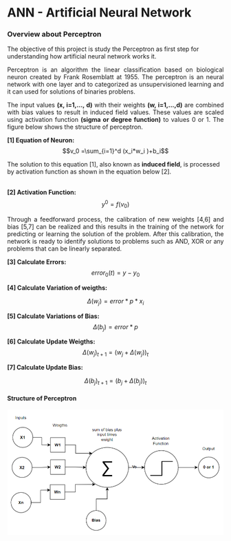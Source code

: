 # ANN - Artificial Neural Network

### Overview about Perceptron ##
<p align="jutify">
The objective of this project is study the Perceptron as first step for understanding how artificial neural network works it.
</p>

<p align="justify">
Perceptron is an algorithm the linear classification based on biological neuron created by Frank Rosemblatt at 1955. The perceptron is an neural network with one layer and to categorized as unsupervisioned learning and it can used for solutions of binaries problens. 
<p>

<p align='justify'>
The input values <b>(x, i=1,..., d)</b> with their weights <b>(w, i=1,...,d)</b> are combined with bias values to result in induced field values. These values are scaled using activation function <b>(sigma or degree function)</b> to values 0 or 1. 
The figure below shows the structure of perceptron. 
</p>

<b>[1] Equation of Neuron:</b>
$$v_0 =\sum_{i=1}^d (x_i*w_i )+b_i$$

The solution to this equation [1], also known as <b>induced field</b>, is processed by activation function as shown in the equation below [2].<br><br/>

<b>[2] Activation Function:</b>
$$y^0 = f(v_0)$$

<p align="justify">
Through a feedforward process, the calibration of new weights [4,6] and bias [5,7] can be realized and this results in the training of the network for predicting or learning the solution of the problem. After this calibration, the network is ready to identify solutions to problems such as AND, XOR or any problems that can be linearly separated. 
</p>

<b>[3] Calculate Errors:</b>
$$error_0(t) = y - y_0$$

<b>[4] Calculate Variation of weigths:</b>

$$\Delta(w_j) = error * p * x_i$$

<b>[5] Calculate Variations of Bias:</b>
$$\Delta(b_j) = error*p$$

<b>[6] Calculate Update Weigths:</b>
$$\Delta(w_j)_{t+1} = (w_j + \Delta(w_j))_t$$

<b>[7] Calculate Update Bias:</b>

$$\Delta(b_j)_{t+1} = (b_j + \Delta(b_j))_t$$


#### Structure of Perceptron

![Alt text](image.png)